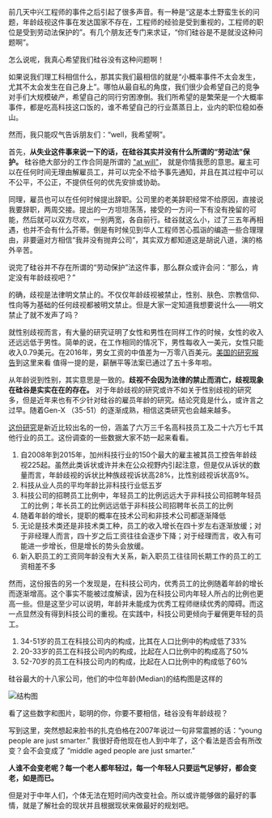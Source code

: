 前几天中兴工程师的事件之后引起了很多声音。有一种是“这是本土野蛮生长的问题，年龄歧视这件事在发达国家不存在，工程师的经验是受到重视的，工程师的职位是受到劳动法保护的”。有几个朋友还专门来求证，“你们硅谷是不是就没这种问题啊”。

怎么说呢，我真心希望我们硅谷没有这种问题啊！

如果说我们理工科相信什么，那其实我们最相信的就是“小概率事件不太会发生，尤其不太会发生在自己身上”。哪怕从最自私的角度，我们很少会希望自己的竞争对手们大规模破产，希望自己的同行穷困潦倒。我们所希望的是繁荣是一个大概率事件，都是吃高科技这口饭的，谁不希望自己的行业蒸蒸日上，业内的职位稳如泰山。

然而，我只能叹气告诉朋友们：“well，我希望啊”。

首先，**从失业这件事来说一下的话，在硅谷其实并没有什么所谓的“劳动法”保护。** 硅谷绝大部分的工作合同是所谓的 ["at will"](https://en.wikipedia.org/wiki/At-will_employment "wikipedia at will employment")， 就是你情我愿的意思。雇主可以在任何时间无理由解雇员工，并可以完全不给予事先通知，并且在其过程中可以不公平，不公正，不提供任何的优先安排或协助。

同理，雇员也可以在任何时候提出辞职。公司里的老美辞职经常不给原因，直接说我要辞职，两周交接。提出的一方坦坦荡荡，接受的一方问一下有没有挽留的可能，然后就可以双方尽欢，一别两宽，各自前行。硅谷就这么小，过了三五年再相遇，也并不会有什么芥蒂。倒是有时候见到华人工程师苦心孤诣的编造一些合理理由，非要逼对方相信“我并没有抛弃公司”，其实双方都知道这是胡说八道，演的格外辛苦。

说完了硅谷并不存在所谓的“劳动保护”法这件事，那么群众或许会问：“那么，肯定没有年龄歧视吧？”

的确，歧视是法律明文禁止的。不仅仅年龄歧视被禁止，性别、肤色、宗教信仰、性向等为基础的任何歧视都被明文禁止。但是大家一定知道我想要说什么——明文禁止了就不发声了吗？

就性别歧视而言，有大量的研究证明了女性和男性在同样工作的时候，女性的收入还远远低于男性。简单的说，在工作相同的情况下，男性每收入一美元，女性只能收入0.79美元。在2016年，男女工资的中值差为一万零八百美元。[美国的研究报告](https://www.jec.senate.gov/public/_cache/files/0779dc2f-4a4e-4386-b847-9ae919735acc/gender-pay-inequality----us-congress-joint-economic-committee.pdf "Congress Joint Economic Committee Report")到这里来看
值得一提的是，薪酬平等法案已通过了五十多年啦。

从年龄说到性别，其实意思是一致的。**歧视不会因为法律的禁止而消亡，歧视现象在硅谷是实实在在的存在。** 对于年龄歧视的研究或许不如关于性别歧视的研究多，但是近年来也有不少针对硅谷的雇员年龄的研究。结论究竟是什么，或许言之过早。随着Gen-X （35-51）的逐渐成熟，相信这类研究也会越来越多。

[这份研究](https://www.visier.com/wp-content/uploads/2017/09/Visier-Insights-AgeismInTech-Sept2017.pdf)是新近比较出名的一份，涵盖了六万三千名高科技员工及二十六万七千其他行业的员工。这份调查的一些数据大家不妨一起来看看。
1. 自2008年到2015年，加州科技行业的150个最大的雇主被其员工控告年龄歧视225起。虽然此类诉状或许并未在公众视野内引起注意，但是仅从诉状的数量而言，年龄歧视的诉状比种族歧视诉状高28%，比性别歧视诉状高9%。
2. 科技从业人员的平均年龄比非科技行业低五岁
3. 科技公司的招聘员工比例中，年轻员工的比例远远大于非科技公司招聘年轻员工的比例；年长员工的比例远远低于非科技公司招聘年长员工的比例
4. 随着年龄的增长，提职的概率在技术公司和非技术公司都逐渐降低
5. 无论是技术类还是非技术类工种，员工的收入增长在四十岁左右逐渐放缓；对于非经理人而言，四十岁之后工资往往会逐步下降；对于经理而言，收入有可能进一步增长，但是增长的势头会放缓。
6. 新入职员工的工资同年龄没有大关系，新入职员工往往同长期工作的员工的工资相差不多

然而，这份报告的另一个发现是，在科技公司内，优秀员工的比例随着年龄的增长而逐渐增高。这个事实不能被过度解读，因为在科技公司内年轻人所占的比例也更高一些。但是这至少可以说明，年龄并未能成为优秀工程师继续优秀的障碍。而这一点显然没有得到科技公司的重视。在实践中，科技公司更倾向于雇佣更年轻的员工。

1. 34-51岁的员工在科技公司内的构成，比其在人口比例中的构成低了33%  
2. 20-33岁的员工在科技公司内的构成，比起在人口比例中的构成高了50%  
3. 52-70岁的员工在科技公司内的构成，比起在人口比例中的构成低了60%

硅谷最大的十八家公司，他们的中位年龄(Median)的结构图是这样的

![结构图](http://static2.businessinsider.com/image/59b69ba145e2381d008b64f5-1200/bigraphicsmedianemployee.png "from Business Insider")



看了这些数字和图片，聪明的你，你要不要相信，硅谷没有年龄歧视？

写到这里，突然想起来脸书的扎克伯格在2007年说过一句非常震撼的话：“young people are just smarter.” 我很好奇他现在也人到中年了，这个看法是否会有所改变？会不会变成了 ”middle aged people are just smarter.”

**人谁不会变老呢？每一个老人都年轻过，每一个年轻人只要运气足够好，都会变老，如是而已。**

但是对于中年人们，个体无法在短时间内改变社会。所以或许能够做的最好的事情，就是了解社会的现状并且根据现状来做最好的规划吧。
